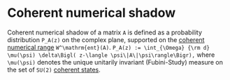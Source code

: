 # Coherent numerical shadow

Coherent numerical shadow of a matrix `A` is defined as a probability
distribution `P_A(z)` on the complex plane, supported on the [coherent
numerical
range](/numerical-range/generalizations/restricted-numerical-range/coherent-numerical-range)
`W^\mathrm{ent}(A)`. `P_A(z) := \int_{\Omega} {\rm d} \mu(\psi)
\delta\Bigl( z-\langle \psi\|A\|\psi\rangle\Bigr),` where `\mu(\psi)`
denotes the unique unitarily invariant (Fubini-Study) measure on the set
of `SU(2)` [coherent
states](/numerical-range/generalizations/restricted-numerical-range/coherent-numerical-range).
